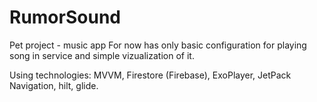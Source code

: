 # RumorSound
Pet project - music app
For now has only basic configuration for playing song in service and simple vizualization of it.

Using technologies: MVVM, Firestore (Firebase), ExoPlayer, JetPack Navigation, hilt, glide.
